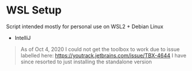 # WSL Setup

Script intended mostly for personal use on WSL2 + Debian Linux

- IntelliJ
> As of Oct 4, 2020 I could not get the toolbox to work due to issue labelled here: https://youtrack.jetbrains.com/issue/TBX-4644
> I have since resorted to just installing the standalone version


